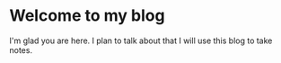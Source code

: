 # Welcome to my blog

I'm glad you are here. I plan to talk about that I will use this blog to take notes.
